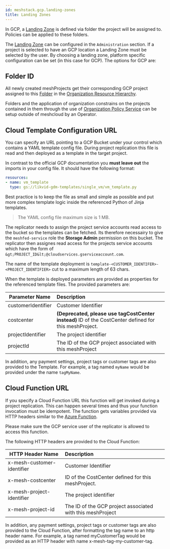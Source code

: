 ```yaml
---
id: meshstack.gcp.landing-zones
title: Landing Zones
---
```


In GCP, a [Landing Zone](./meshcloud.landing-zones.md) is defined via folder the project will be assigned to. Policies can be applied
to these folders.

The [Landing Zone](./meshcloud.landing-zones.md) can be configured in the `Administration` section. If a project is selected to have an GCP location a Landing Zone must be selected by the user. By choosing a landing zone, platform specific configuration can be set (in this case for GCP). The options for GCP are:

## Folder ID

All newly created meshProjects get their corresponding GCP project assigned to this [Folder](https://cloud.google.com/resource-manager/docs/creating-managing-folders) in the [Organization Resource Hierarchy](https://cloud.google.com/resource-manager/docs/cloud-platform-resource-hierarchy).

Folders and the application of organization constrains on the projects contained in them through the use of [Organization Policy Service](https://cloud.google.com/resource-manager/docs/organization-policy/overview) can be setup outside of meshcloud by an Operator.

## Cloud Template Configuration URL

You can specify an URL pointing to a GCP Bucket under your control which contains a YAML template config file. During project replication this file is read and then deployed as a template in the target project.

In contrast to the official GCP documentation you **must leave out** the imports in your config file. It should have the following format:

```yaml
resources:
- name: vm_template
  type: gs://likvid-gdm-templates/single_vm/vm_template.py
```

Best practice is to keep the file as small and simple as possible and put more complex template logic inside the referenced Python of Jinja templates.

> The YAML config file maximum size is 1 MB.

The replicator needs to assign the project service accounts read access to the bucket so the templates can be fetched. Its therefore necessairy to give the `meshfed-service` role the **Storage Admin** permission on this bucket. The replicator then assignes read access for the projects service accounts which have the form of `&gt;PROJECT_ID&lt;@cloudservices.gserviceaccount.com`.

The name of the template deployment is `template-<CUSTOMER_IDENTIFER>-<PROJECT_IDENTIFIER>` cut to a maximum length of 63 chars.

When the template is deployed parameters are provided as properties for the referenced template files. The provided parameters are:

| Parameter Name     | Description                                                                                           |
| ------------------ | :---------------------------------------------------------------------------------------------------- |
| customerIdentifier | Customer Identifier                                                                                   |
| costcenter         | **(Deprecated, please use tagCostCenter instead)** ID of the CostCenter defined for this meshProject. |
| projectIdentifier  | The project identifier                                                                                |
| projectId          | The ID of the GCP project associated with this meshProject                                            |

In addition, any payment settings, project tags or customer tags are also provided to the Template. For example, a tag named `myName` would be provided under the name `tagMyName`.

## Cloud Function URL

If you specify a Cloud Function URL this function will get invoked during a project replication. This can happen several times and thus your function invocation must be idempotent. The function gets variables provided via HTTP headers similar to the [Azure Function](./meshstack.azure.landing-zones.md#azure-function).

Please make sure the GCP service user of the replicator is allowed to access this function.

The following HTTP headers are provided to the Cloud Function:

| HTTP Header Name           | Description                                                |
| -------------------------- | :--------------------------------------------------------- |
| x-mesh-customer-identifier | Customer Identifier                                        |
| x-mesh-costcenter          | ID of the CostCenter defined for this meshProject.         |
| x-mesh-project-identifier  | The project identifier                                     |
| x-mesh-project-id          | The ID of the GCP project associated with this meshProject |

In addition, any payment settings, project tags or customer tags are also provided to the Cloud Function, after formatting the tag name to an http header name.
For example, a tag named myCustomerTag would be provided as an HTTP header with name x-mesh-tag-my-customer-tag.

